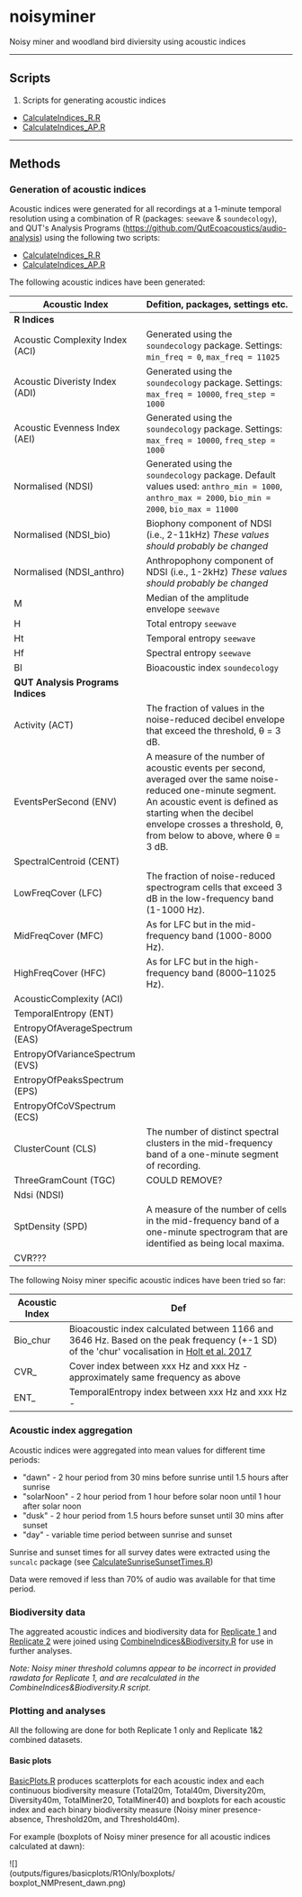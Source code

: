 # noisyminer
Noisy miner and woodland bird diviersity using acoustic indices

***
## Scripts

1. Scripts for generating acoustic indices
  + [CalculateIndices_R.R](scripts/CalculateIndices_R.R)
  + [CalculateIndices_AP.R](scripts/CalculateIndices_AP.R)

***
## Methods

### Generation of acoustic indices
Acoustic indices were generated for all recordings at a 1-minute temporal resolution using a combination of R (packages: `seewave` & `soundecology`), and QUT's Analysis Programs (https://github.com/QutEcoacoustics/audio-analysis) using the following two scripts: 

* [CalculateIndices_R.R](scripts/CalculateIndices_R.R)
* [CalculateIndices_AP.R](scripts/CalculateIndices_AP.R)

The following acoustic indices have been generated:

Acoustic Index | Defition, packages, settings etc.
-------|---------------
**R Indices**|
Acoustic Complexity Index (ACI) | Generated using the `soundecology` package. Settings: `min_freq = 0`, `max_freq = 11025`
Acoustic Diveristy Index (ADI) | Generated using the `soundecology` package. Settings: `max_freq = 10000`, `freq_step = 1000`
Acoustic Evenness Index (AEI) | Generated using the `soundecology` package. Settings: `max_freq = 10000`, `freq_step = 1000`
Normalised (NDSI) | Generated using the `soundecology` package. Default values used: `anthro_min = 1000`, `anthro_max = 2000`, `bio_min = 2000`, `bio_max = 11000`
Normalised (NDSI_bio) | Biophony component of NDSI (i.e., 2-11kHz) *These values should probably be changed*
Normalised (NDSI_anthro) | Anthropophony component of NDSI (i.e., 1-2kHz) *These values should probably be changed*
M | Median of the amplitude envelope `seewave`
H | Total entropy `seewave`
Ht | Temporal entropy `seewave`
Hf | Spectral entropy `seewave`
BI | Bioacoustic index `soundecology`
**QUT Analysis Programs Indices**|
Activity (ACT) | The fraction of values in the noise-reduced decibel envelope that exceed the threshold, θ = 3 dB.
EventsPerSecond (ENV) | A measure of the number of acoustic events per second, averaged over the same noise-reduced one-minute segment. An acoustic event is defined as starting when the decibel envelope crosses a threshold, θ, from below to above, where θ = 3 dB.
SpectralCentroid (CENT) | 
LowFreqCover (LFC) | The fraction of noise-reduced spectrogram cells that exceed 3 dB in the low-frequency band (1-1000 Hz).
MidFreqCover (MFC) | As for LFC but in the mid-frequency band (1000-8000 Hz).
HighFreqCover (HFC) | As for LFC but in the high-frequency band (8000–11025 Hz).
AcousticComplexity (ACI) | 
TemporalEntropy (ENT) |
EntropyOfAverageSpectrum (EAS) |  
EntropyOfVarianceSpectrum (EVS) |
EntropyOfPeaksSpectrum (EPS) |
EntropyOfCoVSpectrum (ECS) |
ClusterCount (CLS) | The number of distinct spectral clusters in the mid-frequency band of a one-minute segment of recording.
ThreeGramCount (TGC) | COULD REMOVE?
Ndsi (NDSI) | 
SptDensity (SPD) | A measure of the number of cells in the mid-frequency band of a one-minute spectrogram that are identified as being local maxima.
CVR??? |


The following Noisy miner specific acoustic indices have been tried so far:

Acoustic Index | Def
-------|---------------
Bio_chur | Bioacoustic index calculated between 1166 and 3646 Hz. Based on the peak frequency (+-1 SD) of the 'chur' vocalisation in [Holt et al. 2017](https://www.tandfonline.com/doi/full/10.1080/01584197.2016.1252508)
CVR_ | Cover index between xxx Hz and xxx Hz - approximately same frequency as above
ENT_ | TemporalEntropy index between xxx Hz and xxx Hz -



### Acoustic index aggregation
Acoustic indices were aggregated into mean values for different time periods:

* "dawn" - 2 hour period from 30 mins before sunrise until 1.5 hours after sunrise
* "solarNoon" - 2 hour period from 1 hour before solar noon until 1 hour after solar noon
* "dusk" - 2 hour period from 1.5 hours before sunset until 30 mins after sunset
* "day" - variable time period between sunrise and sunset

Sunrise and sunset times for all survey dates were extracted using the `suncalc` package (see [CalculateSunriseSunsetTimes.R](scripts/CalculateSunriseSunsetTimes.R))

Data were removed if less than 70% of audio was available for that time period.

### Biodiversity data
The aggreated acoustic indices and biodiversity data for [Replicate 1](rawdata/FinalDataR1Only.csv) and [Replicate 2](rawdata/FinalMeanDataAllRepeats.csv) were joined using [CombineIndices&Biodiversity.R](scipts/CombineIndices&Biodiversity.R) for use in further analyses.

*Note: Noisy miner threshold columns appear to be incorrect in provided rawdata for Replicate 1, and are recalculated in the CombineIndices&Biodiversity.R script.*

### Plotting and analyses

All the following are done for both Replicate 1 only and Replicate 1&2 combined datasets.

#### Basic plots
[BasicPlots.R](scripts/BasicPlots.R) produces scatterplots for each acoustic index and each continuous biodiversity measure (Total20m, Total40m, Diversity20m, Diversity40m, TotalMiner20, TotalMiner40) and boxplots for each acoustic index and each binary biodiversity measure (Noisy miner presence-absence, Threshold20m, and Threshold40m).

For example (boxplots of Noisy miner presence for all acoustic indices calculated at dawn):
<div style="width: 60%; height: 60%">
  ![](outputs/figures/basicplots/R1Only/boxplots/boxplot_NMPresent_dawn.png)
</div>

See [outputs/figures/basicplots](outputs/figures/basicplots) for all plots.


#### Correlation between biodiversity and individual indices
Bootstrap spearman correlations are calculated for all acoustic indices and bird biodiversity measures (all birds and miner measures) in the [BootstrapCorrelationPlots_Spearman.R](scripts/BootstrapCorrelationPlots_Spearman.R) script.

#### Multiple indices to predict noisy miner presence (PCA - LDA)

PCA plots were produced for all Noisy miner presence variables (R1Only - DetectedMiner20, DetectedMiner40, NMPresent, Threshold20m, Threshold40m) using all acoustic indices for the four time periods (dawn, solarNoon, dusk, day).

Linear discriminant analysis (LDA) was used to try to develop predictive models of noisy miner presence using all principal components with eigenvalues greater than 1. Models were fit using a spatial cross-validation process to estimate their ability to predict noisy miner presence. Data for each region was left out in an iterative process with the data for all other regions used to fit the lda model which was then used to predict on the held-out data. Performance of these models was low/no better than random. Code is implemented in the [PCA_DFA.R](scripts/PCA_DFA.R) script.


***
## Results

#### Correlation between biodiversity and individual indices

In general, all acoustic indices had relatively low (or no) correlation with any of the bird biodiversity measures examined at any daily time period for both Replicate 1 (Figure 2) and Replicate 1 and Replicate 2 combined (Figure 3).


![](outputs/figures/bootstrapcorrelations/R1Only_correlationPlot_total_diversity_R_spearman.png)
*Figure 2. Bootstrap spearman correlation estimates of individual acoustic indices and bird biodiversity measures (Total 20 minutes, Total 40 minutes, Species Diversity 20 minutes, Species Diversity 40 minutes) for Replicate 1.*


![](outputs/figures/bootstrapcorrelations/R1R2Combined_correlationPlot_total_diversity_R_spearman.png)
*Figure 3. Bootstrap spearman correlation estimates of individual acoustic indices and bird biodiversity measures (Total 20 minutes, Total 40 minutes, Species Diversity 20 minutes, Species Diversity 40 minutes) for Replicates 1 & 2 combined.*

Note: The above figures are for the indices generated using R. There are similar plots for indices created using QUT's Analysis Programs [here](outputs/figures/bootstrapcorrelations/R1Only_correlationPlot_total_diversity_AP_spearman.png) and [here](outputs/figures/bootstrapcorrelations/R1R2Combined_correlationPlot_total_diversity_AP_spearman.png), as well as a single plot with a reduced set of combined indices [here](outputs/figures/bootstrapcorrelations/R1Only_correlationPlot_total_diversity_ReducedSet_spearman.png) and [here](outputs/figures/bootstrapcorrelations/R1R2Combined_correlationPlot_total_diversity_ReducedSet_spearman.png).

Similarly low correlations were found for the Number of noisy miners. See [here](outputs/figures/bootstrapcorrelations/R1Only_correlationPlot_NumberNoisyMiner_spearman.png) and [here](outputs/figures/bootstrapcorrelations/R1R2Combined_correlationPlot_NumberNoisyMiner_spearman.png) for R1Only and R1R2Combined plots respectively.

#### PCA plots of Noisy miner presence

There was poor separation between Noisy miner presence variables using combinations of acoustic indices in a PCA at any time period (Figure 4).

![](outputs/figures/pca/R1R2Combined%20-%20Threshold40m.png)
*Figure 4. PCA plots for Replicate 1 and 2 combined and the Threshold40m response (A:'dawn', B:'solarNoon', C:'dusk', D:'day')*

Attempting to use unique time-of-day periods per acoustic index (selected based on their highest correlation with MeanMiner40m) produced similar results (Figure 5).

![](outputs/figures/pca/BestTimePeriodPerIndex_Threshold40m.png)
*Figure 5. PCA plot for Replicate 1 and 2 combined and the Threshold40m response using unique time periods per acoustic index*

See [outputs/figures/pca](outputs/figures/pca) for all PCA plots.